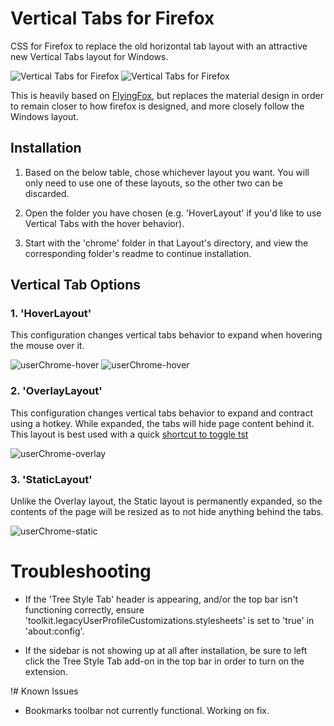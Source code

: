 # Vertical Tabs for Firefox
CSS for Firefox to replace the old horizontal tab layout with an attractive new Vertical Tabs layout for Windows.

![Vertical Tabs for Firefox](https://github.com/astroryan12/VerticalTabs/blob/main/imgs/layout-hover1.png)
![Vertical Tabs for Firefox](https://github.com/astroryan12/VerticalTabs/blob/main/imgs/layout-hover.png)

This is heavily based on [FlyingFox](https://github.com/akshat46/FlyingFox), but replaces the material design in order to remain closer to how firefox is designed, and more closely follow the Windows layout.

## Installation

1. Based on the below table, chose whichever layout you want. You will only need to use one of these layouts, so the other two can be discarded.

2. Open the folder you have chosen (e.g. 'HoverLayout' if you'd like to use Vertical Tabs with the hover behavior).

3. Start with the 'chrome' folder in that Layout's directory, and view the corresponding folder's readme to continue installation.


## Vertical Tab Options

### 1. 'HoverLayout'

This configuration changes vertical tabs behavior to expand when hovering the mouse over it.

![userChrome-hover](https://github.com/astroryan12/VerticalTabs/blob/main/imgs/layout-hover.png)
![userChrome-hover](https://github.com/astroryan12/VerticalTabs/blob/main/imgs/layout-hover1.png)

### 2. 'OverlayLayout'

This configuration changes vertical tabs behavior to expand and contract using a hotkey. While expanded, the tabs will hide page content behind it. This layout is best used with a quick [shortcut to toggle tst](https://support.mozilla.org/en-US/kb/manage-extension-shortcuts-firefox)

![userChrome-overlay](https://github.com/astroryan12/VerticalTabs/blob/main/imgs/layout-overlay.png)

### 3. 'StaticLayout'

Unlike the Overlay layout, the Static layout is permanently expanded, so the contents of the page will be resized as to not hide anything behind the tabs.

![userChrome-static](https://github.com/astroryan12/VerticalTabs/blob/main/imgs/layout-static.png)


# Troubleshooting

- If the 'Tree Style Tab' header is appearing, and/or the top bar isn't functioning correctly, ensure 'toolkit.legacyUserProfileCustomizations.stylesheets' is set to 'true' in 'about:config'.

- If the sidebar is not showing up at all after installation, be sure to left click the Tree Style Tab add-on in the top bar in order to turn on the extension.

!# Known Issues

- Bookmarks toolbar not currently functional. Working on fix.
